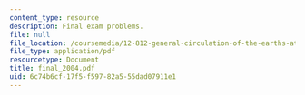 ```yaml
---
content_type: resource
description: Final exam problems.
file: null
file_location: /coursemedia/12-812-general-circulation-of-the-earths-atmosphere-fall-2005/6c74b6cf17f5f59782a555dad07911e1_final_2004.pdf
file_type: application/pdf
resourcetype: Document
title: final_2004.pdf
uid: 6c74b6cf-17f5-f597-82a5-55dad07911e1
---
```

